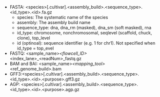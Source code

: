 - FASTA: \<species\>[.cultivar].\<assembly_build\>.\<sequence_type\>.\<id_type\>.\<id\>.fa.gz
  - species: The systematic name of the species
  - assembly: The assembly build name
  - sequence_type: dna, dna_rm (masked), dna_sm (soft masked), rna
  - id_type: chromosome, nonchromosomal, seqlevel (scaffold, chuck, clone), top_level
  - id (optinoal): sequence identifier (e.g. 1 for chr1). Not specified when id_type = top_evel
- FASTQ: <sample_name\>_\<flowcell_ID\>_\<index_lane\>_\<readNum\>_fastq.gz
- BAM and BAI: \<sample_name\>_\<mapping_tool\>_\<ref_genome_build\>.bam
- GFF3:\<species\>[.cultivar].\<assembly_build\>.\<sequence_type\>.\<id_type\>.\<id\>.\<purpose\>.gff3.gz
- AGP: \<species\>[.cultivar].\<assembly_build\>.\<sequence_type\>.\<id_type\>.\<id\>.\<purpose\>.agp.gz